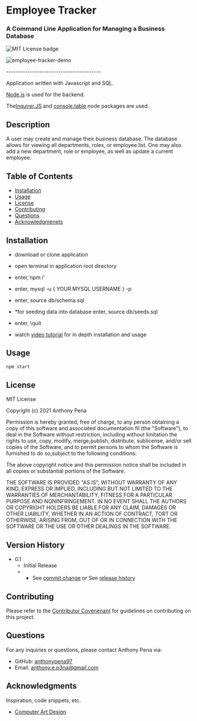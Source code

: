 # Employee Tracker
### A Command Line Application for Managing a Business Database
![MIT License badge](https://img.shields.io/badge/license-MIT_License-green)

![employee-tracker-demo](https://user-images.githubusercontent.com/79285555/133376799-f6385d8c-92e7-4cf8-a733-19862f7e3248.gif)

<p> ---------------------------------------- </p>

Application written with Javascript and SQL.

[Node.js](https://nodejs.org/en/) is used for the backend.

The[Inquirer.JS](https://www.npmjs.com/package/inquirer) and [console.table](https://www.npmjs.com/package/console.table) node packages are used.

## Description
A user may create and manage their business database. The database allows for viewing all departments, roles, or employee list. One may also add a new department, role or employee, as well as update a current employee.

## Table of Contents
* [Installation](#installation)
* [Usage](#usage)
* [License](#license)
* [Contributing](#contributing)
* [Questions](#questions)
* [Acknowledgmenets](#Acknowledgments)

## Installation
- download or clone application
- open terminal in application root directory
- enter,'npm i'
- enter, mysql -u { YOUR MYSQL USERNAME } -p
- enter, source db/schema.sql
- *for seeding data into database enter, source db/seeds.sql
- enter,  \quit

- watch [video tutorial]() for in depth installation and usage

## Usage

```bash
npm start
```

## License
MIT License
    
Copyright (c) 2021 Anthony Pena

Permission is hereby granted, free of charge, to any person obtaining a copy of this software and associated documentation fil (the "Software"), to deal in the Software without restriction, including without limitation the rights to use, copy, modify, merge,publish, distribute, sublicense, and/or sell copies of the Software, and to permit persons to whom the Software is furnished to do so,subject to the following conditions:
            
The above copyright notice and this permission notice shall be included in all copies or substantial portions of the Software.
            
THE SOFTWARE IS PROVIDED "AS IS", WITHOUT WARRANTY OF ANY KIND, EXPRESS OR IMPLIED, INCLUDING BUT NOT LIMITED TO THE WARRANTIES OF MERCHANTABILITY, FITNESS FOR A PARTICULAR PURPOSE AND NONINFRINGEMENT. IN NO EVENT SHALL THE AUTHORS OR COPYRIGHT HOLDERS BE LIABLE FOR ANY CLAIM, DAMAGES OR OTHER LIABILITY, WHETHER IN AN ACTION OF CONTRACT, TORT OR OTHERWISE, ARISING FROM, OUT OF OR IN CONNECTION WITH THE SOFTWARE OR THE USE OR OTHER DEALINGS IN THE SOFTWARE.

## Version History
    
* 0.1
    * Initial Release
    * * See [commit change](https://github.com/anthonypena97/employee-tracker/commits/main) or See [release history](https://github.com/anthonypena97/employee-tracker/releases)

## Contributing
Please refer to the [Contributor Covenenant](https://www.contributor-covenant.org/) for guidelines on contributing on this project.

## Questions
For any inquiries or questions, please contact Anthony Pena via:
* GitHub: [anthonypena97](https://github.com/anthonypena97)
* Email: <anthony.e.p3na@gmail.com>

## Acknowledgments

Inspiration, code snippets, etc.
* [Computer Art Design](https://www.asciiart.eu/computers/computers)
